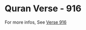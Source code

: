 # Quran Verse - 916 

For more infos, See [Verse 916](https://www.quranbookk.com/quran/search?q=916)